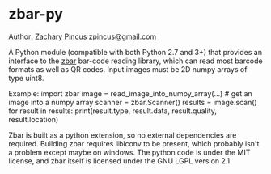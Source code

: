 # zbar-py

Author: [Zachary Pincus](http://zplab.wustl.edu) <zpincus@gmail.com>

A Python module (compatible with both Python 2.7 and 3+) that provides an
interface to the [zbar](http://zbar.sourceforge.net) bar-code reading library, which can read most barcode formats as well as QR codes. Input images must be 2D numpy arrays of type uint8.

Example:
    import zbar
    image = read_image_into_numpy_array(...) # get an image into a numpy array
    scanner = zbar.Scanner()
    results = image.scan()
    for result in results:
        print(result.type, result.data, result.quality, result.location)

Zbar is built as a python extension, so no external dependencies are required. Building zbar requires libiconv to be present, which probably isn't a problem except maybe on windows. The python code is under the MIT license, and zbar itself is licensed under the GNU LGPL version 2.1.
